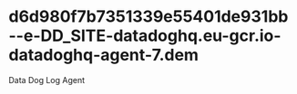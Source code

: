 # d6d980f7b7351339e55401de931bb--e-DD_SITE-datadoghq.eu-gcr.io-datadoghq-agent-7.dem
Data Dog Log Agent

